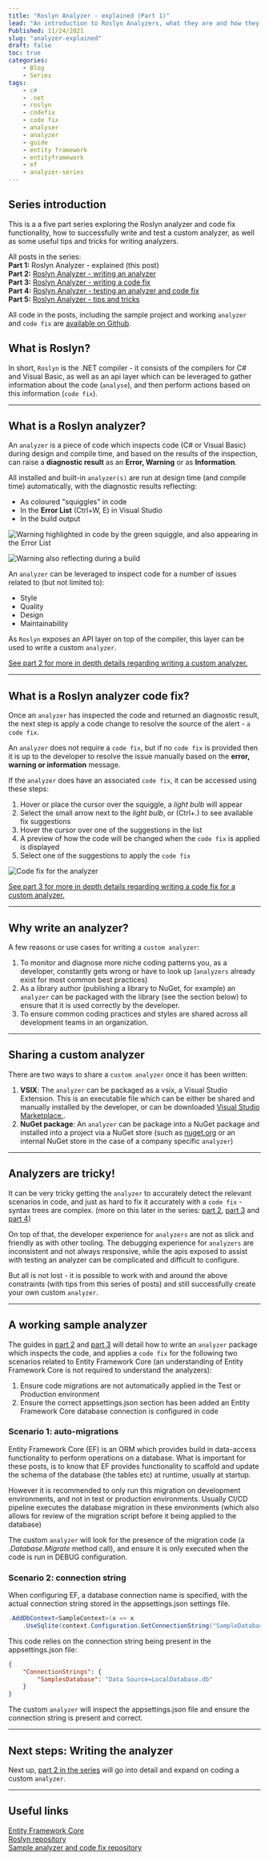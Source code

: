 ```yaml
---
title: "Roslyn Analyzer - explained (Part 1)"
lead: "An introduction to Roslyn Analyzers, what they are and how they are useful"
Published: 11/24/2021
slug: "analyzer-explained"
draft: false
toc: true
categories:
    - Blog
    - Series
tags:
    - c#
    - .net
    - roslyn
    - codefix
    - code fix
    - analyser
    - analyzer
    - guide
    - entity framework
    - entityframework
    - ef     
    - analyzer-series    
---
```


## Series introduction

This is a a five part series exploring the Roslyn analyzer and code fix functionality, how to successfully write and test a custom analyzer, as well as some useful tips and tricks for writing analyzers.

All posts in the series:  
**Part 1:** Roslyn Analyzer - explained (this post)  
**Part 2:** [Roslyn Analyzer - writing an analyzer](../analyzer-write/)  
**Part 3:** [Roslyn Analyzer - writing a code fix](../analyzer-code-fix/)  
**Part 4:** [Roslyn Analyzer - testing an analyzer and code fix](../analyzer-test/)  
**Part 5:** [Roslyn Analyzer - tips and tricks](../analyzer-extra/) 

All code in the posts, including the sample project and working `analyzer` and `code fix` are [available on Github](https://github.com/always-developing/CodeAnalysis.EntityFrameworkCore.Sample).

## What is Roslyn?
In short, `Roslyn` is the .NET compiler - it consists of the compilers for C# and Visual Basic, as well as an api layer which can be leveraged to gather information about the code (`analyse`), and then perform actions based on this information (`code fix`).

---

## What is a Roslyn analyzer?
An `analyzer` is a piece of code which inspects code (C# or Visual Basic) during design and compile time, and based on the results of the inspection, can raise a **diagnostic result** as an **Error, Warning** or as **Information**.  

All installed and built-in `analyzer(s)` are run at design time (and compile time) automatically, with the diagnostic results reflecting: 
- As coloured "squiggles" in code
- In the **Error List** (Ctrl+W, E) in Visual Studio
- In the build output

![Warning highlighted in code by the green squiggle, and also appearing in the Error List](1.Warning.png)

![Warning also reflecting during a build](2.BuildWarning2.png)

An `analyzer` can be leveraged to inspect code for a number of issues related to (but not limited to):
- Style
- Quality
- Design
- Maintainability

As `Roslyn` exposes an API layer on top of the compiler, this layer can be used to write a custom `analyzer`.  

[See part 2 for more in depth details regarding writing a custom analyzer.](../analyzer-write/) 

---

## What is a Roslyn analyzer code fix?
Once an `analyzer` has inspected the code and returned an diagnostic result, the next step is apply a code change to resolve the source of the alert - `a code fix`.  

An `analyzer` does not require a `code fix`, but if no `code fix` is provided then it is up to the developer to resolve the issue manually based on the **error, warning or information** message.

If the `analyzer` does have an associated `code fix`, it can be accessed using these steps:
1. Hover or place the cursor over the squiggle, a _light bulb_ will appear
2. Select the small arrow next to the _light bulb_, or (Ctrl+.) to see available fix suggestions
3. Hover the cursor over one of the suggestions in the list
4. A preview of how the code will be changed when the `code fix` is applied is displayed
4. Select one of the suggestions to apply the `code fix`

![Code fix for the analyzer](3.CodeFix.png)

[See part 3 for more in depth details regarding writing a code fix for a custom analyzer.](../analyzer-code-fix/) 

---

## Why write an analyzer?

A few reasons or use cases for writing a `custom analyzer`:
1. To monitor and diagnose more niche coding patterns you, as a developer, constantly gets wrong or have to look up (`analyzers` already exist for most common best practices)
2. As a library author (publishing a library to NuGet, for example) an `analyzer` can be packaged with the library (see the section below) to ensure that it is used correctly by the developer.
3. To ensure common coding practices and styles are shared across all development teams in an organization.

---

## Sharing a custom analyzer

There are two ways to share a `custom analyzer` once it has been written:
1. **VSIX**: The `analyzer` can be packaged as a vsix, a Visual Studio Extension. This is an executable file which can be either be shared and manually installed by the developer, or can be downloaded [Visual Studio Marketplace.](https://marketplace.visualstudio.com/vs).
2. **NuGet package**: An `analyzer` can be package into a NuGet package and installed into a project via a NuGet store (such as [nuget.org](https://www.nuget.org/) or an internal NuGet store in the case of a company specific `analyzer`)

---

## Analyzers are tricky!

It can be very tricky getting the `analyzer` to accurately detect the relevant scenarios in code, and just as hard to fix it accurately with a `code fix` - syntax trees are complex. (more on this later in the series: [part 2](../analyzer-write/), [part 3](../analyzer-code-fix/) and [part 4](../analyzer-test/))  

On top of that, the developer experience for `analyzers` are not as slick and friendly as with other tooling. The debugging experience for `analyzers` are inconsistent and not always responsive, while the apis exposed to assist with testing an analyzer can be complicated and difficult to configure.

But all is not lost - it is possible to work with and around the above constraints (with tips from this series of posts) and still successfully create your own custom `analyzer`.

---

## A working sample analyzer

The guides in [part 2](../analyzer-write/) and [part 3](../analyzer-write/) will detail how to write an `analyzer` package which inspects the code, and applies a `code fix` for the following two scenarios related to Entity Framework Core (an understanding of Entity Framework Core is not required to understand the analyzers):

1. Ensure code migrations are not automatically applied in the Test or Production environment
2. Ensure the correct appsettings.json section has been added an Entity Framework Core database connection is configured in code

### Scenario 1: auto-migrations

Entity Framework Core (EF) is an ORM which provides build in data-access functionality to perform operations on a database. What is important for these posts, is to know that EF provides functionality to scaffold and update the schema of the database (the tables etc) at runtime, usually at startup.  

However it is recommended to only run this migration on development environments, and not in test or production environments. Usually CI/CD pipeline executes the database migration in these environments (which also allows for review of the migration script before it being applied to the database)

The custom `analyzer` will look for the presence of the migration code (a _.Database.Migrate_ method call), and ensure it is only executed when the code is run in DEBUG configuration.

### Scenario 2: connection string

When configuring EF, a database connection name is specified, with the actual connection string stored in the appsettings.json settings file.

``` csharp
.AddDbContext<SampleContext>(x => x
    .UseSqlite(context.Configuration.GetConnectionString("SampleDatabase")))
```

This code relies on the connection string being present in the appsettings.json file:

``` json
{
    "ConnectionStrings": {
        "SamplesDatabase": "Data Source=LocalDatabase.db"
    }
}
```

The custom `analyzer` will inspect the appsettings.json file and ensure the connection string is present and correct.

---

## Next steps: Writing the analyzer

Next up, [part 2 in the series](../analyzer-write/) will go into detail and expand on coding a custom `analyzer`.

---

## Useful links
[Entity Framework Core](https://docs.microsoft.com/en-us/ef/core/)  
[Roslyn repository](https://github.com/dotnet/roslyn)  
[Sample analyzer and code fix repository](https://github.com/always-developing/CodeAnalysis.EntityFrameworkCore.Sample)

